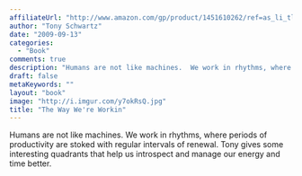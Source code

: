 ```yaml
---
affiliateUrl: "http://www.amazon.com/gp/product/1451610262/ref=as_li_tl?ie=UTF8&camp=1789&creative=390957&creativeASIN=1451610262&linkCode=as2&tag=jaktre-20&linkId=RB2WJPS7ZV5IKUC2"
author: "Tony Schwartz"
date: "2009-09-13"
categories:
  - "Book"
comments: true
description: "Humans are not like machines.  We work in rhythms, where periods of productivity are stoked with regular intervals of renewal.  Tony gives some intere"
draft: false
metaKeywords: ""
layout: "book"
image: "http://i.imgur.com/y7okRsQ.jpg"
title: "The Way We're Workin"
---
```


Humans are not like machines.  We work in rhythms, where periods of productivity are stoked with regular intervals of renewal.  Tony gives some interesting quadrants that help us introspect and manage our energy and time better.
